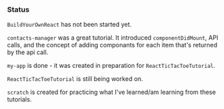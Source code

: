 ### Status

`BuildYourOwnReact` has not been started yet.

`contacts-manager` was a great tutorial. It introduced `componentDidMount`, API calls, and the concept of adding componants for each item that's returned by the api call.

`my-app` is done - it was created in preparation for `ReactTicTacToeTutorial`.

`ReactTicTacToeTutorial` is still being worked on.

`scratch` is created for practicing what I've learned/am learning from these tutorials.